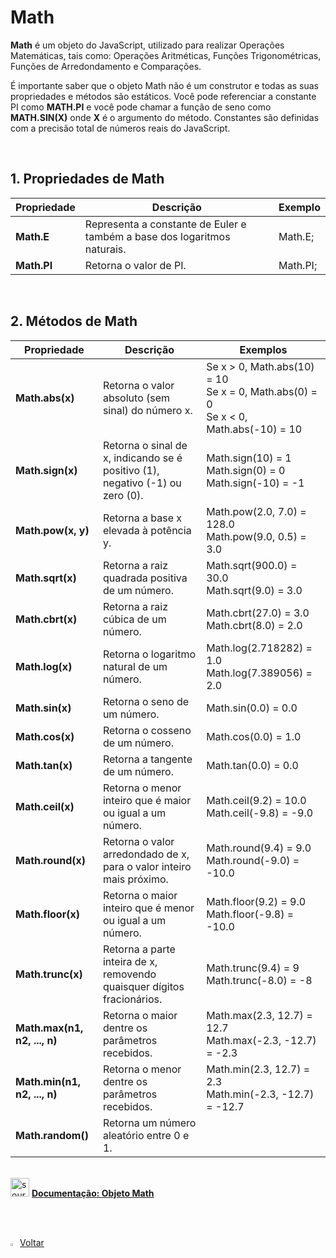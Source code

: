 <h1>Math</h1>



**Math** é um objeto do JavaScript, utilizado para realizar Operações Matemáticas, tais como:  Operações Aritméticas, Funções Trigonométricas, Funções de Arredondamento e Comparações.

É importante saber que o objeto Math não é um construtor e todas as  suas propriedades e métodos são estáticos. Você pode referenciar a  constante PI como **MATH.PI** e você pode chamar a função de seno como **MATH.SIN(X)** onde **X** é o argumento do método. Constantes são definidas com a precisão total de números reais do JavaScript.

<br />

<h2>1. Propriedades de Math</h2>



| Propriedade | Descrição                                                    | Exemplo  |
| ----------- | ------------------------------------------------------------ | -------- |
| **Math.E**  | Representa a constante de Euler e também a base dos logaritmos naturais. | Math.E;  |
| **Math.PI** | Retorna o valor de PI.                                       | Math.PI; |

<br />  

<h2>2. Métodos de Math</h2>



| Propriedade                  | Descrição                                                    | Exemplos                                                     |
| ---------------------------- | ------------------------------------------------------------ | ------------------------------------------------------------ |
| **Math.abs(x)**              | Retorna o valor absoluto (sem sinal) do número x.            | Se x > 0, Math.abs(10) = 10 <br/>Se x = 0, Math.abs(0) = 0 <br/>Se x < 0, Math.abs(-10) = 10 |
| **Math.sign(x)**             | Retorna o sinal de x, indicando se é positivo (1), negativo (-1) ou zero (0). | Math.sign(10) = 1<br />Math.sign(0) = 0<br />Math.sign(-10) = -1 |
| **Math.pow(x, y)**           | Retorna a base x elevada à potência y.                       | Math.pow(2.0, 7.0) = 128.0 <br/>Math.pow(9.0, 0.5) = 3.0     |
| **Math.sqrt(x)**             | Retorna a raiz quadrada positiva de um número.               | Math.sqrt(900.0) = 30.0 <br/>Math.sqrt(9.0) = 3.0            |
| **Math.cbrt(x)**             | Retorna a raiz cúbica de um número.                          | Math.cbrt(27.0) = 3.0 <br/>Math.cbrt(8.0) = 2.0              |
| **Math.log(x)**              | Retorna o logaritmo natural de um número.                    | Math.log(2.718282) = 1.0 Math.log(7.389056) = 2.0            |
| **Math.sin(x)**              | Retorna o seno de um número.                                 | Math.sin(0.0) = 0.0                                          |
| **Math.cos(x)**              | Retorna o cosseno de um número.                              | Math.cos(0.0) = 1.0                                          |
| **Math.tan(x)**              | Retorna a tangente de um número.                             | Math.tan(0.0) = 0.0                                          |
| **Math.ceil(x)**             | Retorna o menor inteiro que é maior ou igual a um número.    | Math.ceil(9.2) = 10.0 <br/>Math.ceil(-9.8) = -9.0            |
| **Math.round(x)**            | Retorna o valor arredondado de x, para o valor inteiro mais próximo. | Math.round(9.4) = 9.0 <br/>Math.round(-9.0) = -10.0          |
| **Math.floor(x)**            | Retorna o maior inteiro que é menor ou igual a um número.    | Math.floor(9.2) = 9.0 <br/>Math.floor(-9.8) = -10.0          |
| **Math.trunc(x)**            | Retorna a parte inteira de x, removendo quaisquer dígitos fracionários. | Math.trunc(9.4) = 9 <br/>Math.trunc(-8.0) = -8               |
| **Math.max(n1, n2, ..., n)** | Retorna o maior dentre os parâmetros recebidos.              | Math.max(2.3, 12.7) = 12.7 <br/>Math.max(-2.3, -12.7) = -2.3 |
| **Math.min(n1, n2, ..., n)** | Retorna o menor dentre os parâmetros recebidos.              | Math.min(2.3, 12.7) = 2.3 <br/>Math.min(-2.3, -12.7) = -12.7 |
| **Math.random()**            | Retorna um número aleatório entre 0 e 1.                     |                                                              |

<br />

<div align="left"><img src="https://i.imgur.com/r9lrbPG.png" title="source: imgur.com" width="30px"/> <a href="https://developer.mozilla.org/pt-BR/docs/Web/JavaScript/Reference/Global_Objects/Math" target="_blank"><b>Documentação: Objeto Math</b></a></div>

<br /><br />

<div align="left"><a href="README.md"><img src="https://i.imgur.com/XMgF3gl.png" title="source: imgur.com" width="3%"/>Voltar</a></div>